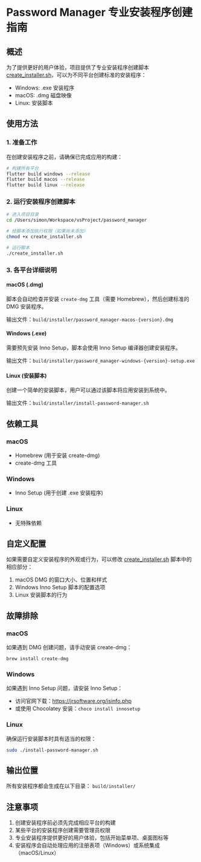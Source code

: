 # Password Manager 专业安装程序创建指南

## 概述

为了提供更好的用户体验，项目提供了专业安装程序创建脚本 [create_installer.sh](create_installer.sh)，可以为不同平台创建标准的安装程序：

- Windows: .exe 安装程序
- macOS: .dmg 磁盘映像
- Linux: 安装脚本

## 使用方法

### 1. 准备工作

在创建安装程序之前，请确保已完成应用的构建：

```bash
# 构建所有平台
flutter build windows --release
flutter build macos --release
flutter build linux --release
```

### 2. 运行安装程序创建脚本

```bash
# 进入项目目录
cd /Users/simon/Workspace/vsProject/password_manager

# 给脚本添加执行权限（如果尚未添加）
chmod +x create_installer.sh

# 运行脚本
./create_installer.sh
```

### 3. 各平台详细说明

#### macOS (.dmg)

脚本会自动检查并安装 `create-dmg` 工具（需要 Homebrew），然后创建标准的 DMG 安装程序。

输出文件：`build/installer/password_manager-macos-{version}.dmg`

#### Windows (.exe)

需要预先安装 Inno Setup，脚本会使用 Inno Setup 编译器创建安装程序。

输出文件：`build/installer/password_manager-windows-{version}-setup.exe`

#### Linux (安装脚本)

创建一个简单的安装脚本，用户可以通过该脚本将应用安装到系统中。

输出文件：`build/installer/install-password-manager.sh`

## 依赖工具

### macOS

- Homebrew (用于安装 create-dmg)
- create-dmg 工具

### Windows

- Inno Setup (用于创建 .exe 安装程序)

### Linux

- 无特殊依赖

## 自定义配置

如果需要自定义安装程序的外观或行为，可以修改 [create_installer.sh](create_installer.sh) 脚本中的相应部分：

1. macOS DMG 的窗口大小、位置和样式
2. Windows Inno Setup 脚本的配置选项
3. Linux 安装脚本的行为

## 故障排除

### macOS

如果遇到 DMG 创建问题，请手动安装 create-dmg：

```bash
brew install create-dmg
```

### Windows

如果遇到 Inno Setup 问题，请安装 Inno Setup：

- 访问官网下载：https://jrsoftware.org/isinfo.php
- 或使用 Chocolatey 安装：`choco install innosetup`

### Linux

确保运行安装脚本时具有适当的权限：

```bash
sudo ./install-password-manager.sh
```

## 输出位置

所有安装程序都会生成在以下目录：
`build/installer/`

## 注意事项

1. 创建安装程序前必须先完成相应平台的构建
2. 某些平台的安装程序创建需要管理员权限
3. 专业安装程序提供更好的用户体验，包括开始菜单项、桌面图标等
4. 安装程序会自动处理应用的注册表项（Windows）或系统集成（macOS/Linux）
